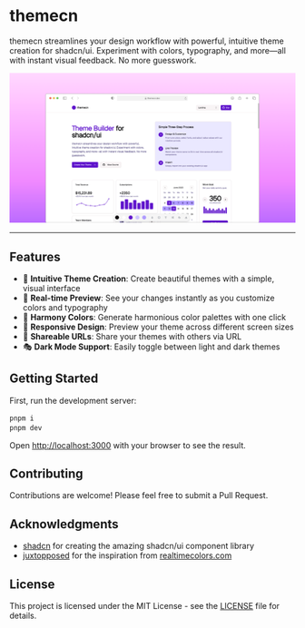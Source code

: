 # themecn

themecn streamlines your design workflow with powerful, intuitive theme creation for shadcn/ui. Experiment with colors, typography, and more—all with instant visual feedback. No more guesswork.

![ThemeCN Logo](/public/og.png)

---

## Features

- 🎨 **Intuitive Theme Creation**: Create beautiful themes with a simple, visual interface
- 🎯 **Real-time Preview**: See your changes instantly as you customize colors and typography
- 🔄 **Harmony Colors**: Generate harmonious color palettes with one click
- 📱 **Responsive Design**: Preview your theme across different screen sizes
- 🔗 **Shareable URLs**: Share your themes with others via URL
- 🎭 **Dark Mode Support**: Easily toggle between light and dark themes

## Getting Started

First, run the development server:

```bash
pnpm i
pnpm dev
```

Open [http://localhost:3000](http://localhost:3000) with your browser to see the result.

## Contributing

Contributions are welcome! Please feel free to submit a Pull Request.

## Acknowledgments

- [shadcn](https://x.com/shadcn) for creating the amazing shadcn/ui component library
- [juxtopposed](https://x.com/juxtopposed) for the inspiration from [realtimecolors.com](https://realtimecolors.com)

## License

This project is licensed under the MIT License - see the [LICENSE](LICENSE) file for details.
